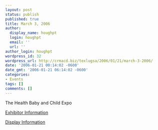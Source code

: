 ```yaml
---
layout: post
status: publish
published: true
title: March 3, 2006
author:
  display_name: houghpt
  login: houghpt
  email: ''
  url: ''
author_login: houghpt
wordpress_id: 32
wordpress_url: http://crmacd.biz/texlugsa/2006/01/21/march-3-2006/
date: '2006-01-21 00:14:02 -0600'
date_gmt: '2006-01-21 06:14:02 -0600'
categories:
- Events
tags: []
comments: []
---
```

<p>The Health Baby and Child Expo</p>
<p><a title="Health Baby and Child Expo - Exhibitor Information" href="http://www.baptisthealthsystem.com/TBabyExpoExhibitorSpecifics.aspx">Exhibitor Information</a></p>
<p><a title="Event Display Information" href="http://www.brickshelf.com/cgi-bin/gallery.cgi?f=163597">Display Information</a></p>
